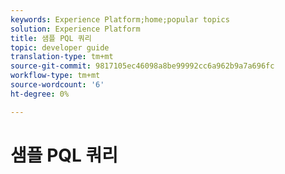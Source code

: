 ```yaml
---
keywords: Experience Platform;home;popular topics
solution: Experience Platform
title: 샘플 PQL 쿼리
topic: developer guide
translation-type: tm+mt
source-git-commit: 9817105ec46098a8be99992cc6a962b9a7a696fc
workflow-type: tm+mt
source-wordcount: '6'
ht-degree: 0%

---
```



# 샘플 PQL 쿼리

